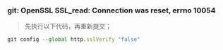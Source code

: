 ### git: OpenSSL SSL_read: Connection was reset, errno 10054



> 先执行以下代码，再重新提交；

```javascript
git config --global http.sslVerify "false"
```

